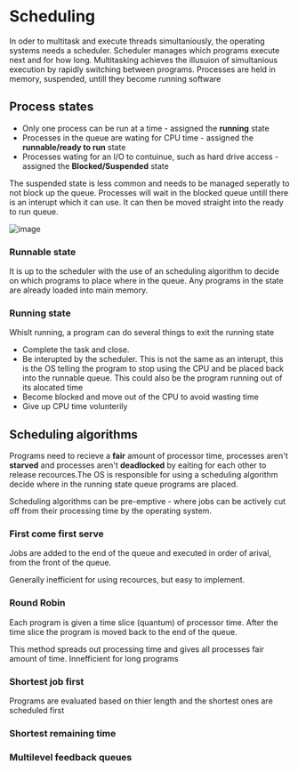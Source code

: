 # Scheduling
In oder to multitask and execute threads simultaniously, the operating systems needs a scheduler. Scheduler manages which programs execute next and for how long. Multitasking achieves the illusuion of simultanious execution by rapidly switching between programs. Processes are held in memory, suspended, untill they become running software

## Process states
- Only one process can be run at a time - assigned the **running** state
- Processes in the queue are wating for CPU time - assigned the **runnable/ready to run** state
- Processes wating for an I/O to contuinue, such as hard drive access - assigned the **Blocked/Suspended** state

The suspended state is less common and needs to be managed seperatly to not block up the queue. Processes will wait in the blocked queue untill there is an interupt which it can use. It can then be moved straight into the ready to run queue.

![image](https://user-images.githubusercontent.com/72783315/145560818-29f9b4dc-f81b-47a1-8da3-6459630d8b19.png)

### Runnable state
It is up to the scheduler with the use of an scheduling algorithm to decide on which programs to place where in the queue. Any programs in the state are already loaded into main memory.

### Running state
Whislt running, a program can do several things to exit the running state
 - Complete the task and close.
 - Be interupted by the scheduler. This is not the same as an interupt, this is the OS telling the program to stop using the CPU and be placed back into the runnable queue. This could also be the program running out of its alocated time
 - Become blocked and move out of the CPU to avoid wasting time
 - Give up CPU time volunterily

## Scheduling algorithms
Programs need to recieve a **fair** amount of processor time, processes aren't **starved** and processes aren't **deadlocked** by eaiting for each other to release recources.The OS is responsible for using a scheduling algorithm decide where in the running state queue programs are placed.

Scheduling algorithms can be pre-emptive - where jobs can be actively cut off from their processing time by the operating system.

### First come first serve
Jobs are added to the end of the queue and executed in order of arival, from the front of the queue. 

Generally inefficient for using recources, but easy to implement.

### Round Robin
Each program is given a time slice (quantum) of processor time. After the time slice the program is moved back to the end of the queue.

This method spreads out processing time and gives all processes fair amount of time. Innefficient for long programs

### Shortest job first
Programs are evaluated based on thier length and the shortest ones are scheduled first

### Shortest remaining time

### Multilevel feedback queues
